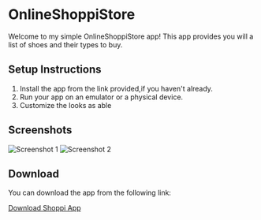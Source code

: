 <!DOCTYPE html>
<html lang="en">
<head>
    <meta charset="UTF-8">
    <meta name="viewport" content="width=device-width, initial-scale=1.0">
    
</head>
<body>
    <div class="container">
        <h1>OnlineShoppiStore</h1>
        <p>Welcome to my simple OnlineShoppiStore app! This app provides you will a list of shoes and their types to buy.</p>
        <h2>Setup Instructions</h2>
        <ol>
            <li>Install the app from the link provided,if you haven't already.</li>
            <li>Run your app on an emulator or a physical device.</li>
            <li>Customize the looks as able</li>
        </ol>
        <h2>Screenshots</h2>
        <img src="https://github.com/toby1907/OnlineShoppiStore/blob/main/app/src/main/res/drawable/sc1.png" alt="Screenshot 1"> 
       <img src="https://github.com/toby1907/OnlineShoppiStore/blob/main/app/src/main/res/drawable/sc2.png" alt="Screenshot 2"> 
        <!-- Add more screenshots as needed -->
        <h2>Download</h2>
        <p>You can download the app from the following link:</p>
        <a href="https://drive.google.com/file/d/15676Rws68T314vAzRX6N6i8uVF08yn_P/view?usp=sharing">Download Shoppi App</a>
        
        
</body>
</html>

